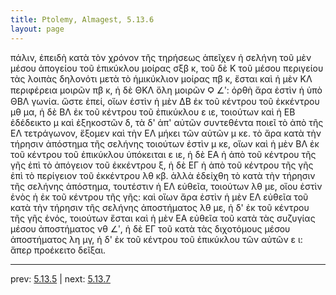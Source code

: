 ```yaml
---
title: Ptolemy, Almagest, 5.13.6
layout: page
---
```


πάλιν, ἐπειδὴ κατὰ τὸν χρόνον τῆς τηρήσεως ἀπεῖχεν ἡ σελήνη τοῦ μὲν μέσου ἀπογείου τοῦ ἐπικύκλου μοίρας σξβ κ, τοῦ δὲ Κ τοῦ μέσου περιγείου τὰς λοιπὰς δηλονότι μετὰ τὸ ἡμικύκλιον μοίρας πβ κ, ἔσται καὶ ἡ μὲν ΚΛ περιφέρεια μοιρῶν πβ κ, ἡ δὲ ΘΚΛ ὅλη μοιρῶν Ϙ ∠ʹ: ὀρθὴ ἄρα ἐστὶν ἡ ὑπὸ ΘΒΛ γωνία. ὥστε ἐπεί, οἵων ἐστὶν ἡ μὲν ΔΒ ἐκ τοῦ κέντρου τοῦ ἐκκέντρου μθ μα, ἡ δὲ ΒΛ ἐκ τοῦ κέντρου τοῦ ἐπικύκλου ε ιε, τοιούτων καὶ ἡ ΕΒ ἐδέδεικτο μ καὶ ἑξηκοστῶν δ, τὰ δ' ἀπ' αὐτῶν συντεθέντα ποιεῖ τὸ ἀπὸ τῆς ΕΛ τετράγωνον, ἕξομεν καὶ τὴν ΕΛ μήκει τῶν αὐτῶν μ κε. τὸ ἄρα κατὰ τὴν τήρησιν ἀπόστημα τῆς σελήνης τοιούτων ἐστὶν μ κε, οἵων καὶ ἡ μὲν ΒΛ ἐκ τοῦ κέντρου τοῦ ἐπικύκλου ὑπόκειται ε ιε, ἡ δὲ ΕΑ ἡ ἀπὸ τοῦ κέντρου τῆς γῆς ἐπὶ τὸ ἀπόγειον τοῦ ἐκκέντρου ξ, ἡ δὲ ΕΓ ἡ ἀπὸ τοῦ κέντρου τῆς γῆς ἐπὶ τὸ περίγειον τοῦ ἐκκέντρου λθ κβ. ἀλλὰ ἐδείχθη τὸ κατὰ τὴν τήρησιν τῆς σελήνης ἀπόστημα, τουτέστιν ἡ ΕΛ εὐθεῖα, τοιούτων λθ με, οἵου ἐστὶν ἑνὸς ἡ ἐκ τοῦ κέντρου τῆς γῆς: καὶ οἵων ἄρα ἐστὶν ἡ μὲν ΕΛ εὐθεῖα τοῦ κατὰ τὴν τήρησιν τῆς σελήνης ἀποστήματος λθ με, ἡ δ' ἐκ τοῦ κέντρου τῆς γῆς ἑνός, τοιούτων ἔσται καὶ ἡ μὲν ΕΑ εὐθεῖα τοῦ κατὰ τὰς συζυγίας μέσου ἀποστήματος νθ ∠ʹ, ἡ δὲ ΕΓ τοῦ κατὰ τὰς διχοτόμους μέσου ἀποστήματος λη μγ, ἡ δ' ἐκ τοῦ κέντρου τοῦ ἐπικύκλου τῶν αὐτῶν ε ι: ἅπερ προέκειτο δεῖξαι. 

---

prev: [5.13.5](../5.13.5/) | next: [5.13.7](../5.13.7/)

